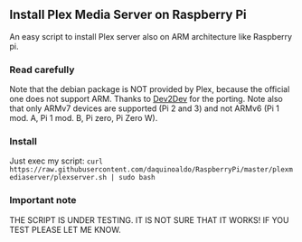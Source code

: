 ## Install Plex Media Server on Raspberry Pi
An easy script to install Plex server also on ARM architecture like Raspberry pi.

### Read carefully
Note that the debian package is NOT provided by Plex, because the official one does not support ARM. Thanks to [Dev2Dev](https://dev2day.de) for the porting.
Note also that only ARMv7 devices are supported (Pi 2 and 3) and not ARMv6 (Pi 1 mod. A, Pi 1 mod. B, Pi zero, Pi Zero W).

### Install
Just exec my script:
`curl https://raw.githubusercontent.com/daquinoaldo/RaspberryPi/master/plexmediaserver/plexserver.sh | sudo bash`

### Important note
THE SCRIPT IS UNDER TESTING. IT IS NOT SURE THAT IT WORKS! IF YOU TEST PLEASE LET ME KNOW.
